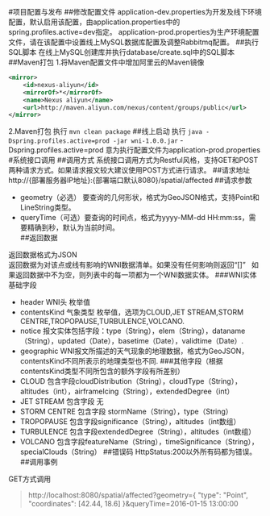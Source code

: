 #项目配置与发布
##修改配置文件
application-dev.properties为开发及线下环境配置，默认启用该配置，由application.properties中的spring.profiles.active=dev指定。
application-prod.properties为生产环境配置文件，请在该配置中设置线上MySQL数据库配置及调整Rabbitmq配置。
##执行SQL脚本
在线上MySQL创建库并执行database/create.sql中的SQL脚本
##Maven打包
1.将Maven配置文件中增加阿里云的Maven镜像
```xml
<mirror>
    <id>nexus-aliyun</id>
    <mirrorOf>*</mirrorOf>
    <name>Nexus aliyun</name>
    <url>http://maven.aliyun.com/nexus/content/groups/public</url>
</mirror> 
```
2.Maven打包
执行
`
mvn clean package
`
##线上启动
执行
`
java -Dspring.profiles.active=prod -jar wni-1.0.0.jar
`
-Dspring.profiles.active=prod 意为执行配置文件为application-prod.properties
#系统接口调用
##调用方式
系统接口调用方式为Restful风格，支持GET和POST两种请求方式。如果请求报文较大建议使用POST方式进行请求。
##请求地址
http://{部署服务器IP地址}:{部署端口默认8080}/spatial/affected
##请求参数
* geometry（必选） 要查询的几何形状，格式为GeoJSON格式，支持Point和LineString类型。
* queryTime（可选）要查询的时间点，格式为yyyy-MM-dd HH:mm:ss，需要精确到秒，默认为当前时间。  
##返回数据

返回数据格式为JSON   
返回数据为对该点或线有影响的WNI数据清单。如果没有任何影响则返回“[]”   
如果返回数据中不为空，则列表中的每一项都为一个WNI数据实体。
###WNI实体基础字段
* header WNI头 枚举值
* contentsKind 气象类型 枚举值，选项为CLOUD,JET STREAM,STORM CENTRE,TROPOPAUSE,TURBULENCE,VOLCANO.  
* notice 报文实体包括字段：type（String），elem（String），dataname（String），updated（Date），basetime（Date），validtime（Date）.   
* geographic WNI报文所描述的天气现象的地理数据，格式为GeoJSON，contentsKind不同所表示的地理类型也不同.
###其他字段（根据contentsKind类型不同所包含的额外字段有所差别）
* CLOUD 包含字段cloudDistribution（String），cloudType（String），altitudes（int），airframeIcing（String），extendedDegree（int）
* JET STREAM 包含字段 无
* STORM CENTRE 包含字段 stormName（String），type（String）
* TROPOPAUSE 包含字段significance（String），altitudes（int数组）
* TURBULENCE 包含字段extendedDegree（String），altitudes（int数组）
* VOLCANO 包含字段featureName（String），timeSignificance（String），specialClouds（String）
##错误码
HttpStatus:200以外所有码都为错误。
##调用事例

GET方式调用
>http://localhost:8080/spatial/affected?geometry={ "type": "Point", "coordinates": [42.44, 18.6] }&queryTime=2016-01-15 13:00:00
